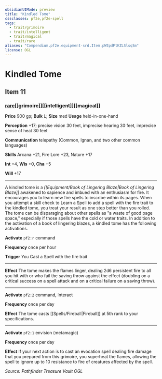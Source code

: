 ```yaml
---
obsidianUIMode: preview
title: "Kindled Tome"
cssclasses: pf2e,pf2e-spell
tags:
  - trait/grimoire
  - trait/intelligent
  - trait/magical
  - trait/rare
aliases: "Compendium.pf2e.equipment-srd.Item.pW3pdFtKZLSlsqSm"
license: OGL
---
```

# Kindled Tome
## Item 11
### [rare](rare "Rare Rarity Trait")[[grimoire]][[intelligent]][[magical]]


**Price** 900 gp; 
**Bulk** L; **Size** med
**Usage** held-in-one-hand

**Perception** +17; precise vision 30 feet, imprecise hearing 30 feet, imprecise sense of heat 30 feet

**Communication** telepathy (Common, Ignan, and two other common languages)

**Skills** Arcana +21, Fire Lore +23, Nature +17

**Int** +4, **Wis** +0, **Cha** +5

**Will** +17

* * *

A kindled tome is a _[[Equipment/Book of Lingering Blaze|Book of Lingering Blaze]]_ awakened to sapience and imbued with an enthusiasm for fire. It encourages you to learn new fire spells to inscribe within its pages. When you attempt a skill check to Learn a Spell to add a spell with the fire trait to the kindled tome, you treat your result as one step better than you rolled. The tome can be disparaging about other spells as "a waste of good page space," especially if those spells have the cold or water traits. In addition to the activation of a book of lingering blazes, a kindled tome has the following activations.

**Activate** `pf2:r` command

**Frequency** once per hour

**Trigger** You Cast a Spell with the fire trait

* * *

**Effect** The tome makes the flames linger, dealing 2d6 persistent fire to all you hit with or who fail the saving throw against the effect (doubling on a critical success on a spell attack and on a critical failure on a saving throw).

* * *

**Activate** `pf2:2` command, Interact

**Frequency** once per day

**Effect** The tome casts [[Spells/Fireball|Fireball]] at 5th rank to your specifications.

* * *

**Activate** `pf2:1` envision (metamagic)

**Frequency** once per day

**Effect** If your next action is to cast an evocation spell dealing fire damage that you prepared from this grimoire, you superheat the flames, allowing the spell to ignore up to 10 resistance to fire of creatures affected by the spell.

*Source: Pathfinder Treasure Vault*
*OGL*